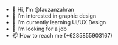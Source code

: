 - 👋 Hi, I’m @fauzanzahran
- 👀 I’m interested in graphic design
- 🌱 I’m currently learning UI/UX Design
- 💞️ I’m looking for a job
- 📫 How to reach me (+6285855903167)

<!---
fauzanzahran/fauzanzahran is a ✨ special ✨ repository because its `README.md` (this file) appears on your GitHub profile.
You can click the Preview link to take a look at your changes.
--->
